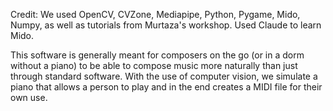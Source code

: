 Credit: We used OpenCV, CVZone, Mediapipe, Python, Pygame, Mido, Numpy, as well as tutorials from Murtaza's workshop.
Used Claude to learn Mido.

This software is generally meant for composers on the go (or in a dorm without a piano) to be able to compose music more naturally than just through standard software. With the use of computer vision, we simulate a piano that allows a person to play and in the end creates a MIDI file for their own use.
